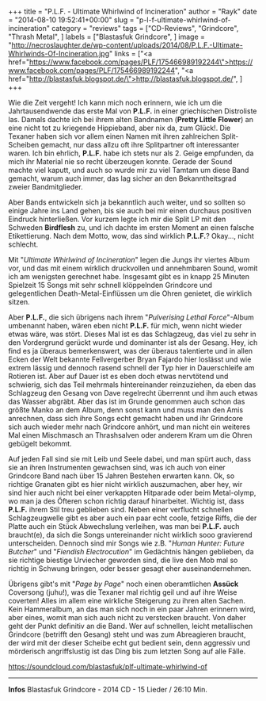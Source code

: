 +++
title = "P.L.F. - Ultimate Whirlwind of Incineration"
author = "Rayk"
date = "2014-08-10 19:52:41+00:00"
slug = "p-l-f-ultimate-whirlwind-of-incineration"
category = "reviews"
tags = ["CD-Reviews", "Grindcore", "Thrash Metal", ]
labels = ["Blastasfuk Grindcore", ]
image = "http://necroslaughter.de/wp-content/uploads/2014/08/P.L.F.-Ultimate-Whirlwinds-Of-Incineration.jpg"
links = ["<a href=\"https://www.facebook.com/pages/PLF/175466989192244\">https://www.facebook.com/pages/PLF/175466989192244</a>", "<a href=\"http://blastasfuk.blogspot.de/\">http://blastasfuk.blogspot.de/</a>", ]
+++

Wie die Zeit vergeht! Ich kann mich noch erinnern, wie ich um die Jahrtausendwende das erste Mal von **P.L.F.** in einer  griechischen Distroliste las. Damals dachte ich bei ihrem alten Bandnamen (**Pretty Little Flower**) an eine nicht tot zu kriegende Hippieband, aber nix da, zum Glück!. Die Texaner haben sich vor allem einen Namen mit ihren zahlreichen Split-Scheiben gemacht, nur dass allzu oft ihre Splitpartner oft interessanter waren. Ich bin ehrlich, **P.L.F.** habe ich stets nur als 2. Geige empfunden, da mich ihr Material nie so recht überzeugen konnte. Gerade der Sound machte viel kaputt, und auch so wurde mir zu viel Tamtam um diese Band gemacht, warum auch immer, das lag sicher an den Bekanntheitsgrad zweier Bandmitglieder.

Aber Bands entwickeln sich ja bekanntlich auch weiter, und so sollten so einige Jahre ins Land gehen, bis sie auch bei mir einen durchaus positiven Eindruck hinterließen. Vor kurzem legte ich mir die Split LP mit den Schweden **Birdflesh** zu, und ich dachte im ersten Moment an einen falsche Etikettierung. Nach dem Motto, wow, das sind wirklich **P.L.F.**? Okay..., nicht schlecht.

Mit "_Ultimate Whirlwind of Incineration_" legen die Jungs ihr viertes Album vor, und das mit einem wirklich druckvollen und annehmbaren Sound, womit ich am wenigsten gerechnet habe. Insgesamt gibt es in knapp 25 Minuten Spielzeit 15 Songs mit sehr schnell klöppelnden Grindcore und gelegentlichen Death-Metal-Einflüssen um die Ohren genietet, die wirklich sitzen.

Aber **P.L.F.**, die sich übrigens nach ihrem "_Pulverising Lethal Force_"-Album umbenannt haben, wären eben nicht **P.L.F.** für mich, wenn nicht wieder etwas wäre, was stört. Dieses Mal ist es das Schlagzeug, das viel zu sehr in den Vordergrund gerückt wurde und dominanter ist als der Gesang. Hey, ich find es ja überaus bemerkenswert, was der überaus talentierte und in allen Ecken der Welt bekannte Fellvergerber Bryan Fajardo hier loslässt und wie extrem lässig und dennoch rasend schnell der Typ hier in Dauerschleife am Rotieren ist. Aber auf Dauer ist es eben doch etwas nervtötend und schwierig, sich das Teil mehrmals hintereinander reinzuziehen, da eben das Schlagzeug den Gesang von Dave regelrecht überrennt und ihm auch etwas das Wasser abgräbt. Aber das ist im Grunde genommen auch schon das größte Manko an dem Album, denn sonst kann und muss man den Amis anrechnen, dass sich ihre Songs echt gemacht haben und ihr Grindcore sich auch wieder mehr nach Grindcore anhört, und man nicht ein weiteres Mal einen Mischmasch an Thrashsalven oder anderem Kram um die Ohren gebügelt bekommt.

Auf jeden Fall sind sie mit Leib und Seele dabei, und man spürt auch, dass sie an ihren Instrumenten gewachsen sind, was ich auch von einer Grindcore Band nach über 15 Jahren Bestehen erwarten kann. Ok, so richtige Granaten gibt es hier nicht wirklich auszumachen, aber hey, wir sind hier auch nicht bei einer verkappten Hitparade oder beim Metal-olymp, wo man ja des Öfteren schon richtig darauf hinarbeitet. Wichtig ist, dass **P.L.F.** ihrem Stil treu geblieben sind. Neben einer verflucht schnellen Schlagzeugwelle gibt es aber auch ein paar echt coole, fetzige Riffs, die der Platte auch ein Stück Abwechslung verleihen, was man bei **P.L.F.** auch braucht(e), da sich die Songs untereinander nicht wirklich sooo gravierend unterscheiden. Dennoch sind mir Songs wie z.B. "_Human Hunter: Future Butcher_" und "_Fiendish Electrocution_" im Gedächtnis hängen geblieben, da sie richtige biestige Urviecher geworden sind, die live den Mob mal so richtig in Schwung bringen, oder besser gesagt eher auseinandernehmen.

Übrigens gibt's mit "_Page by Page_" noch einen oberamtlichen **Assück** Coversong (juhu!), was die Texaner mal richtig geil und auf ihre Weise coverten! Alles im allem eine wirkliche Steigerung zu ihren alten Sachen. Kein Hammeralbum, an das man sich noch in ein paar Jahren erinnern wird, aber eines, womit man sich auch nicht zu verstecken braucht. Von daher geht der Punkt definitiv an die Band. Wer auf schnellen, leicht metallischen Grindcore (betrifft den Gesang) steht und was zum Abreagieren braucht, der wird mit der dieser Scheibe echt gut bedient sein, denn aggressiv und mörderisch angriffslustig ist das Ding bis zum letzten Song auf alle Fälle.

https://soundcloud.com/blastasfuk/plf-ultimate-whirlwind-of



---
**Infos**
Blastasfuk Grindcore - 2014
CD - 15 Lieder / 26:10 Min.

